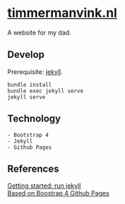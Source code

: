 
# [timmermanvink.nl](timmermanvink.nl)

A website for my dad.

## Develop
Prerequisite: [jekyll](https://jekyllrb.com/).

```console
bundle install
bundle exec jekyll serve
jekyll serve
```

## Technology
    - Bootstrap 4
    - Jekyll
    - Github Pages

## References
[Getting started: run jekyll](https://nicolas-van.github.io/bootstrap-4-github-pages/) <br>
[Based on Boostrap 4 Github Pages](https://github.com/nicolas-van/bootstrap-4-github-pages) <br>